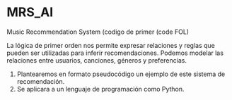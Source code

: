 # MRS_AI
Music Recommendation System (codigo de primer (code FOL)

La lógica de primer orden nos permite expresar relaciones y reglas que pueden ser utilizadas para inferir recomendaciones.
Podemos modelar las relaciones entre usuarios, canciones, géneros y preferencias.

1. Plantearemos en formato pseudocódigo un ejemplo de este sistema de recomendación.
2. Se aplicara a un lenguaje de programación como Python.
